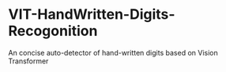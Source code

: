 # VIT-HandWritten-Digits-Recogonition
An concise auto-detector of hand-written digits based on Vision Transformer
